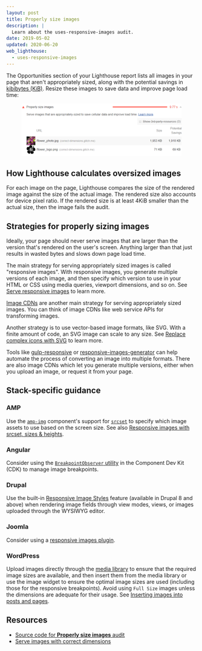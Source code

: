 ```yaml
---
layout: post
title: Properly size images
description: |
  Learn about the uses-responsive-images audit.
date: 2019-05-02
updated: 2020-06-20
web_lighthouse:
  - uses-responsive-images
---
```


The Opportunities section of your Lighthouse report lists all images in your page
that aren't appropriately sized,
along with the potential savings in [kibibytes (KiB)](https://en.wikipedia.org/wiki/Kibibyte).
Resize these images to save data and improve page load time:

<figure class="w-figure">
  <img class="w-screenshot" src="uses-responsive-images.png" alt="A screenshot of the Lighthouse Properly size images audit">
</figure>


## How Lighthouse calculates oversized images

For each image on the page,
Lighthouse compares the size of the rendered image against the size of the actual image.
The rendered size also accounts for device pixel ratio.
If the rendered size is at least 4KiB smaller than the actual size,
then the image fails the audit.

## Strategies for properly sizing images

Ideally, your page should never serve images that are larger than the version
that's rendered on the user's screen.
Anything larger than that just results in wasted bytes and slows down page load time.

The main strategy for serving appropriately sized images is called "responsive images".
With responsive images, you generate multiple versions of each image,
and then specify which version to use in your HTML or CSS using media queries, viewport dimensions, and so on.
See [Serve responsive images](/serve-responsive-images) to learn more.

[Image CDNs](/image-cdns/) are another main strategy for serving appropriately sized images.
You can think of image CDNs like web service APIs for transforming images.

Another strategy is to use vector-based image formats, like SVG.
With a finite amount of code, an SVG image can scale to any size.
See [Replace complex icons with SVG](https://developers.google.com/web/fundamentals/design-and-ux/responsive/images#replace_complex_icons_with_svg) to learn more.

Tools like
[gulp-responsive](https://www.npmjs.com/package/gulp-responsive) or
[responsive-images-generator](https://www.npmjs.com/package/responsive-images-generator)
can help automate the process of converting an image into multiple formats.
There are also image CDNs which let you generate multiple versions,
either when you upload an image, or request it from your page.

## Stack-specific guidance

### AMP

Use the
[`amp-img`](https://amp.dev/documentation/components/amp-img/?format=websites)
component's support for
[`srcset`](https://web.dev/use-srcset-to-automatically-choose-the-right-image/)
to specify which image assets to use based on the screen size. See
also [Responsive images with srcset, sizes &
heights](https://amp.dev/documentation/guides-and-tutorials/develop/style_and_layout/art_direction/).

### Angular

Consider using the [`BreakpointObserver`
utility](https://material.angular.io/cdk/layout/overview) in the Component Dev
Kit (CDK) to manage image breakpoints.

### Drupal

Use the built-in [Responsive Image
Styles](https://www.drupal.org/docs/8/mobile-guide/responsive-images-in-drupal-8)
feature (available in Drupal 8 and above) when rendering image fields through
view modes, views, or images uploaded through the WYSIWYG editor.

### Joomla

Consider using a [responsive images
plugin](https://extensions.joomla.org/instant-search/?jed_live%5Bquery%5D=responsive%20images).

### WordPress

Upload images directly through the [media
library](https://wordpress.org/support/article/media-library-screen/) to ensure
that the required image sizes are available, and then insert them from the media
library or use the image widget to ensure the optimal image sizes are used
(including those for the responsive breakpoints). Avoid using `Full Size` images
unless the dimensions are adequate for their usage. See [Inserting images into
posts and
pages](https://wordpress.org/support/article/inserting-images-into-posts-and-pages/).

## Resources

- [Source code for **Properly size images** audit](https://github.com/GoogleChrome/lighthouse/blob/master/lighthouse-core/audits/byte-efficiency/uses-responsive-images.js)
- [Serve images with correct dimensions](/serve-images-with-correct-dimensions)
